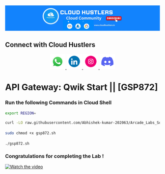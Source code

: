 
![API Gateway Banner](https://github.com/Abhiraj-1604/gcsbucket/blob/cd5a79c3b8251e85303f240c57d6a25411449897/channels4_banner.jpg)
## Connect with Cloud Hustlers

<p align="center">
  <a href="https://whatsapp.cloudhustlers.in" target="_blank">
    <img src="https://raw.githubusercontent.com/Abhiraj-1604/gcsbucket/main/gif/235294019-40007353-6219-4ec5-b661-b3c35136dd0b.gif" alt="WhatsApp" width="50">
  </a>
  <a href="https://in.linkedin.com/company/cloud-hustlers" target="_blank">
    <img src="https://raw.githubusercontent.com/Abhiraj-1604/gcsbucket/main/gif/235294012-0a55e343-37ad-4b0f-924f-c8431d9d2483.gif" alt="LinkedIn" width="50">
  </a>
  <a href="https://instagram.com/cloud_hustlers" target="_blank">
    <img src="https://raw.githubusercontent.com/Abhiraj-1604/gcsbucket/main/gif/235294013-a33e5c43-a01c-43f6-b44d-a406d8b4ab75.gif" alt="Instagram" width="50">
  </a>
  <a href="https://github.com/CloudHustlers-Official" target="_blank">
    <img src="https://raw.githubusercontent.com/Abhiraj-1604/gcsbucket/main/gif/235294015-47144047-25ab-417c-af1b-6746820a20ff.gif" alt="GitHub" width="50">
  </a>
</p>





# API Gateway: Qwik Start || [GSP872]

### Run the following Commands in Cloud Shell

```bash
export REGION=
```

```bash
curl -LO raw.githubusercontent.com/Abhishek-kumar-202063/Arcade_Labs_Solutions/main/API%20Gateway%20Qwik%20Start/gsp872.sh

sudo chmod +x gsp872.sh

./gsp872.sh
```

### Congratulations for completing the Lab !

[![Watch the video](https://img.youtube.com/vi/ATIi1HbTyQc/0.jpg)](https://youtu.be/ATIi1HbTyQc?si=HS5O17FfsPBee12J)

